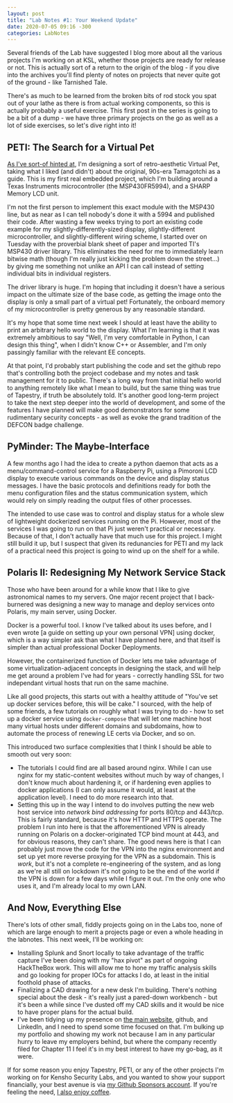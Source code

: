 ```yaml
---
layout: post
title: "Lab Notes #1: Your Weekend Update"
date: 2020-07-05 09:16 -300
categories: LabNotes
---
```


Several friends of the Lab have suggested I blog more about all the various projects I'm working on at KSL, whether those projects are ready for release or not. This is actually sort of a return to the origin of the blog - if you dive into the archives you'll find plenty of notes on projects that never quite got of the ground - like Tarnished Tale.

There's as much to be learned from the broken bits of rod stock you spat out of your lathe as there is from actual working components, so this is actually probably a useful exercise. This first post in the series is going to be a bit of a dump - we have three primary projects on the go as well as a lot of side exercises, so let's dive right into it!

## PETI: The Search for a Virtual Pet
[As I've sort-of hinted at](https://www.kenshosec.com/Projects/PETI.html), I'm designing a sort of retro-aesthetic Virtual Pet, taking what I liked (and didn't) about the original, 90s-era Tamagotchi as a guide. This is my first real embedded project, which I'm building around a Texas Instruments microcontroller (the MSP430FR5994), and a SHARP Memory LCD unit.

I'm not the first person to implement this exact module with the MSP430 line, but as near as I can tell nobody's done it with a 5994 and published their code. After wasting a few weeks trying to port an existing code example for my slightly-differently-sized display, slightly-different microcontroller, and slightly-different wiring scheme, I started over on Tuesday with the proverbial blank sheet of paper and imported TI's MSP430 driver library. This eliminates the need for me to immediately learn bitwise math (though I'm really just kicking the problem down the street...) by giving me something not unlike an API I can call instead of setting individual bits in individual registers.

The driver library is huge. I'm hoping that including it doesn't have a serious impact on the ultimate size of the base code, as getting the image onto the display is only a small part of a virtual pet! Fortunately, the onboard memory of my microcontroller is pretty generous by any reasonable standard.

It's my hope that some time next week I should at least have the ability to print an arbitrary hello world to the display. What I'm learning is that it was extremely ambitious to say "Well, I'm very comfortable in Python, I can design this thing", when I didn't know C++ or Assembler, and I'm only passingly familiar with the relevant EE concepts.

At that point, I'd probably start publishing the code and set the github repo that's controlling both the project codebase and my notes and task management for it to public. There's a long way from that initial hello world to anything remotely like what I mean to build, but the same thing was true of Tapestry, if truth be absolutely told. It's another good long-term project to take the next step deeper into the world of development, and some of the features I have planned will make good demonstrators for some rudimentary security concepts - as well as evoke the grand tradition of the DEFCON badge challenge.

## PyMinder: The Maybe-Interface
A few months ago I had the idea to create a python daemon that acts as a menu/command-control service for a Raspberry Pi, using a Pimoroni LCD display to execute various commands on the device and display status messages. I have the basic protocols and definitions ready for both the menu configuration files and the status communication system, which would rely on simply reading the output files of other processes.

The intended to use case was to control and display status for a whole slew of lightweight dockerized services running on the Pi. However, most of the services I was going to run on that Pi just weren't practical or necessary. Because of that, I don't actually have that much use for this project. I might still build it up, but I suspect that given its redunancies for PETI and my lack of a practical need this project is going to wind up on the shelf for a while.

## Polaris II: Redesigning My Network Service Stack
Those who have been around for a while know that I like to give astronomical names to my servers. One major recent project that I back-burnered was designing a new way to manage and deploy services onto Polaris, my main server, using Docker.

Docker is a powerful tool. I know I've talked about its uses before, and I even wrote [a guide on setting up your own personal VPN] using docker, which is a way simpler ask than what I have planned here, and that itself is simpler than actual professional Docker Deployments.

However, the containerized function of Docker lets me take advantage of some virtualization-adjacent concepts in designing the stack, and will help me get around a problem I've had for years - correctly handling SSL for two independant virtual hosts that run on the same machine.

Like all good projects, this starts out with a healthy attitude of "You've set up docker services before, this will be cake." I sourced, with the help of some friends, a few tutorials on roughly what I was trying to do - how to set up a docker service using `docker-compose` that will let one machine host many virtual hosts under different domains and subdomains, how to automate the process of renewing LE certs via Docker, and so on.

This introduced two surface complexities that I think I should be able to smooth out very soon:
- The tutorials I could find are all based around nginx. While I can use nginx for my static-content websites without much by way of changes, I don't know much about hardening it, or if hardening even applies to docker applications (I can only assume it would, at least at the application level). I need to do more research into that.
- Setting this up in the way I intend to do involves putting the new web host service into *network bind addressing* for ports 80/tcp and 443/tcp. This is fairly standard, because it's how HTTP and HTTPS operate. The problem I run into here is that the afforementioned VPN is already running on Polaris on a docker-originated TCP bind mount at 443, and for obvious reasons, they can't share. The good news here is that I can probably just move the code for the VPN into the nginx environment and set up yet more reverse proxying for the VPN as a subdomain. This is *work*, but it's not a complete re-engineering of the system, and as long as we're all still on lockdown it's not going to be the end of the world if the VPN is down for a few days while I figure it out. I'm the only one who uses it, and I'm already local to my own LAN.

## And Now, Everything Else
There's lots of other small, fiddly projects going on in the Labs too, none of which are large enough to merit a projects page or even a whole heading in the labnotes. This next week, I'll be working on:
- Installing Splunk and Snort locally to take advantage of the traffic capture I've been doing with my "hax pivot" as part of ongoing HackTheBox work. This will allow me to hone my traffic analysis skills and go looking for proper IOCs for attacks I do, at least in the initial foothold phase of attacks.
- Finalizing a CAD drawing for a new desk I'm building. There's nothing special about the desk - it's really just a pared-down workbench - but it's been a while since I've dusted off my CAD skills and it would be nice to have proper plans for the actual build.
- I've been tidying up my presence on [the main website](https://www.kenshosec.com), github, and LinkedIn, and I need to spend some time focused on that. I'm bulking up my portfolio and showing my work not because I am in any particular hurry to leave my employers behind, but where the company recently filed for Chapter 11 I feel it's in my best interest to have my go-bag, as it were.

If for some reason you enjoy Tapestry, PETI, or any of the other projects I'm working on for Kensho Security Labs, and you wanted to show your support financially,  your best avenue is via [my Github Sponsors account](https://github.com/sponsors/ZAdamMac). If you're feeling the need, [I also enjoy coffee](https://ko-fi.com/KenshoSec).

